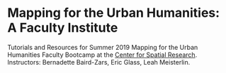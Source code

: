 # Mapping for the Urban Humanities: A Faculty Institute

Tutorials and Resources for Summer 2019 Mapping for the Urban Humanities Faculty Bootcamp at the [Center for Spatial Research](http://c4sr.columbia.edu).
Instructors: Bernadette Baird-Zars, Eric Glass, Leah Meisterlin.

